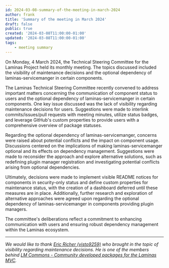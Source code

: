 ```yaml
---
id: 2024-03-08-summary-of-the-meeting-in-march-2024
author: frank
title: 'Summary of the meeting in March 2024'
draft: false
public: true
created: '2024-03-08T11:00:00-01:00'
updated: '2024-03-08T11:00:00-01:00'
tags:
    - meeting summary
---
```


On Monday, 4 March 2024, the Technical Steering Committee for the Laminas Project held its monthly meeting.
The topics discussed included the visibility of maintenance decisions and the optional dependency of laminas-servicemanger in certain components.

<!--- EXTENDED -->

The Laminas Technical Steering Committee recently convened to address important matters concerning the communication of component status to users and the optional dependency of laminas-servicemanger in certain components.
One key issue discussed was the lack of visibility regarding maintenance decisions for users.
Suggestions were made to interlink commits/issues/pull requests with meeting minutes, utilize status badges, and leverage GitHub's custom properties to provide users with a comprehensive overview of package statuses.

Regarding the optional dependency of laminas-servicemanger, concerns were raised about potential conflicts and the impact on component usage.
Discussions centered on the implications of making laminas-servicemanger optional and its effects on dependency management.
Suggestions were made to reconsider the approach and explore alternative solutions, such as redefining plugin manager registration and investigating potential conflicts arising from optional dependencies.

Ultimately, decisions were made to implement visible README notices for components in security-only status and define custom properties for maintenance status, with the creation of a dashboard deferred until these measures are in place.
Additionally, further research and exploration of alternative approaches were agreed upon regarding the optional dependency of laminas-servicemanger in components providing plugin managers.

The committee's deliberations reflect a commitment to enhancing communication with users and ensuring robust dependency management within the Laminas ecosystem.

---

_We would like to thank [Eric Richer (visto9259)](https://github.com/visto9259) who brought in the topic of visibility regarding maintenance decisions._
_He is one of the members behind [LM Commons - Community developed packages for the Laminas MVC](https://lm-commons.github.io)._
